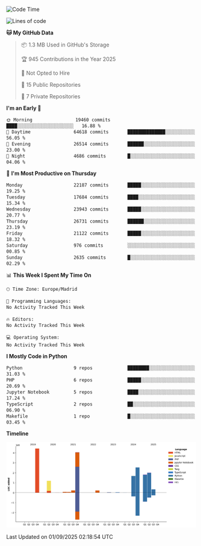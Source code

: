 <!--START_SECTION:waka-->
![Code Time](http://img.shields.io/badge/Code%20Time-839%20hrs%2038%20mins-blue)

![Lines of code](https://img.shields.io/badge/From%20Hello%20World%20I%27ve%20Written-18.7%20million%20lines%20of%20code-blue)

**🐱 My GitHub Data** 

> 📦 1.3 MB Used in GitHub's Storage 
 > 
> 🏆 945 Contributions in the Year 2025
 > 
> 🚫 Not Opted to Hire
 > 
> 📜 15 Public Repositories 
 > 
> 🔑 7 Private Repositories 
 > 
**I'm an Early 🐤** 

```text
🌞 Morning                19460 commits       ████░░░░░░░░░░░░░░░░░░░░░   16.88 % 
🌆 Daytime                64618 commits       ██████████████░░░░░░░░░░░   56.05 % 
🌃 Evening                26514 commits       ██████░░░░░░░░░░░░░░░░░░░   23.00 % 
🌙 Night                  4686 commits        █░░░░░░░░░░░░░░░░░░░░░░░░   04.06 % 
```
📅 **I'm Most Productive on Thursday** 

```text
Monday                   22187 commits       █████░░░░░░░░░░░░░░░░░░░░   19.25 % 
Tuesday                  17684 commits       ████░░░░░░░░░░░░░░░░░░░░░   15.34 % 
Wednesday                23943 commits       █████░░░░░░░░░░░░░░░░░░░░   20.77 % 
Thursday                 26731 commits       ██████░░░░░░░░░░░░░░░░░░░   23.19 % 
Friday                   21122 commits       █████░░░░░░░░░░░░░░░░░░░░   18.32 % 
Saturday                 976 commits         ░░░░░░░░░░░░░░░░░░░░░░░░░   00.85 % 
Sunday                   2635 commits        █░░░░░░░░░░░░░░░░░░░░░░░░   02.29 % 
```


📊 **This Week I Spent My Time On** 

```text
🕑︎ Time Zone: Europe/Madrid

💬 Programming Languages: 
No Activity Tracked This Week

🔥 Editors: 
No Activity Tracked This Week

💻 Operating System: 
No Activity Tracked This Week
```

**I Mostly Code in Python** 

```text
Python                   9 repos             ████████░░░░░░░░░░░░░░░░░   31.03 % 
PHP                      6 repos             █████░░░░░░░░░░░░░░░░░░░░   20.69 % 
Jupyter Notebook         5 repos             ████░░░░░░░░░░░░░░░░░░░░░   17.24 % 
TypeScript               2 repos             ██░░░░░░░░░░░░░░░░░░░░░░░   06.90 % 
Makefile                 1 repo              █░░░░░░░░░░░░░░░░░░░░░░░░   03.45 % 
```



**Timeline**

![Lines of Code chart](https://raw.githubusercontent.com/danisoronellas/danisoronellas/main/assets/bar_graph.png)


 Last Updated on 01/09/2025 02:18:54 UTC
<!--END_SECTION:waka-->
